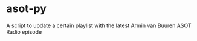 # asot-py
A script to update a certain playlist with the latest Armin van Buuren ASOT Radio episode
